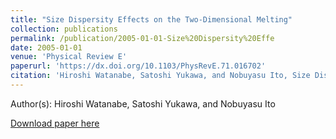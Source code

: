 ```yaml
---
title: "Size Dispersity Effects on the Two-Dimensional Melting"
collection: publications
permalink: /publication/2005-01-01-Size%20Dispersity%20Effe
date: 2005-01-01
venue: 'Physical Review E'
paperurl: 'https://dx.doi.org/10.1103/PhysRevE.71.016702'
citation: 'Hiroshi Watanabe, Satoshi Yukawa, and Nobuyasu Ito, Size Dispersity Effects on the Two-Dimensional Melting, Physical Review E, <b>71</b>, 016702, (2005)'
---
```


Author(s): Hiroshi Watanabe, Satoshi Yukawa, and Nobuyasu Ito


<a href='https://dx.doi.org/10.1103/PhysRevE.71.016702'>Download paper here</a>
